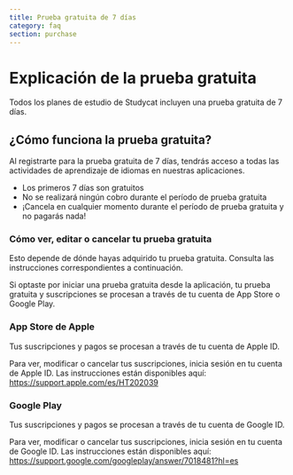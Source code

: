 ```yaml
---
title: Prueba gratuita de 7 días
category: faq
section: purchase
---
```

# Explicación de la prueba gratuita


Todos los planes de estudio de Studycat incluyen una prueba gratuita de 7 días.


## ¿Cómo funciona la prueba gratuita?


Al registrarte para la prueba gratuita de 7 días, tendrás acceso a todas las actividades de aprendizaje de idiomas en nuestras aplicaciones.


* Los primeros 7 días son gratuitos
* No se realizará ningún cobro durante el período de prueba gratuita
* ¡Cancela en cualquier momento durante el período de prueba gratuita y no pagarás nada!


### Cómo ver, editar o cancelar tu prueba gratuita


Esto depende de dónde hayas adquirido tu prueba gratuita. Consulta las instrucciones correspondientes a continuación.


Si optaste por iniciar una prueba gratuita desde la aplicación, tu prueba gratuita y suscripciones se procesan a través de tu cuenta de App Store o Google Play.


### App Store de Apple


Tus suscripciones y pagos se procesan a través de tu cuenta de Apple ID.


Para ver, modificar o cancelar tus suscripciones, inicia sesión en tu cuenta de Apple ID. Las instrucciones están disponibles aquí: <https://support.apple.com/es/HT202039>


### Google Play


Tus suscripciones y pagos se procesan a través de tu cuenta de Google ID.


Para ver, modificar o cancelar tus suscripciones, inicia sesión en tu cuenta de Google ID. Las instrucciones están disponibles aquí: <https://support.google.com/googleplay/answer/7018481?hl=es>